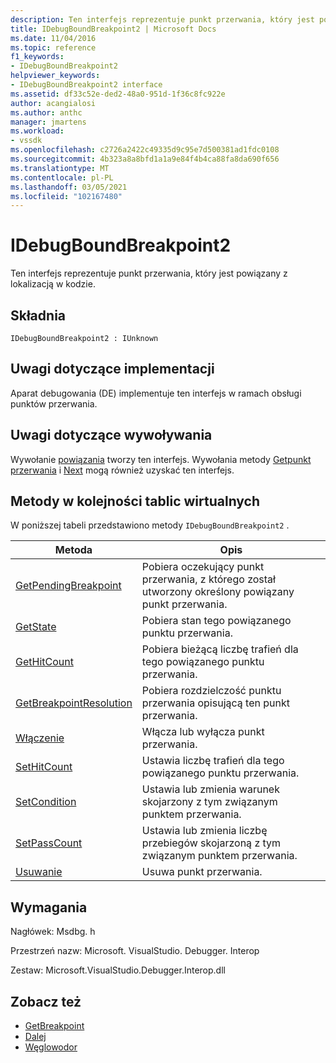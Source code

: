 ```yaml
---
description: Ten interfejs reprezentuje punkt przerwania, który jest powiązany z lokalizacją w kodzie.
title: IDebugBoundBreakpoint2 | Microsoft Docs
ms.date: 11/04/2016
ms.topic: reference
f1_keywords:
- IDebugBoundBreakpoint2
helpviewer_keywords:
- IDebugBoundBreakpoint2 interface
ms.assetid: df33c52e-ded2-48a0-951d-1f36c8fc922e
author: acangialosi
ms.author: anthc
manager: jmartens
ms.workload:
- vssdk
ms.openlocfilehash: c2726a2422c49335d9c95e7d500381ad1fdc0108
ms.sourcegitcommit: 4b323a8a8bfd1a1a9e84f4b4ca88fa8da690f656
ms.translationtype: MT
ms.contentlocale: pl-PL
ms.lasthandoff: 03/05/2021
ms.locfileid: "102167480"
---
```

# <a name="idebugboundbreakpoint2"></a>IDebugBoundBreakpoint2
Ten interfejs reprezentuje punkt przerwania, który jest powiązany z lokalizacją w kodzie.

## <a name="syntax"></a>Składnia

```
IDebugBoundBreakpoint2 : IUnknown
```

## <a name="notes-for-implementers"></a>Uwagi dotyczące implementacji
 Aparat debugowania (DE) implementuje ten interfejs w ramach obsługi punktów przerwania.

## <a name="notes-for-callers"></a>Uwagi dotyczące wywoływania
 Wywołanie [powiązania](../../../extensibility/debugger/reference/idebugpendingbreakpoint2-bind.md) tworzy ten interfejs. Wywołania metody [Getpunkt przerwania](../../../extensibility/debugger/reference/idebugbreakpointunboundevent2-getbreakpoint.md) i [Next](../../../extensibility/debugger/reference/ienumdebugboundbreakpoints2-next.md) mogą również uzyskać ten interfejs.

## <a name="methods-in-vtable-order"></a>Metody w kolejności tablic wirtualnych
 W poniższej tabeli przedstawiono metody `IDebugBoundBreakpoint2` .

|Metoda|Opis|
|------------|-----------------|
|[GetPendingBreakpoint](../../../extensibility/debugger/reference/idebugboundbreakpoint2-getpendingbreakpoint.md)|Pobiera oczekujący punkt przerwania, z którego został utworzony określony powiązany punkt przerwania.|
|[GetState](../../../extensibility/debugger/reference/idebugboundbreakpoint2-getstate.md)|Pobiera stan tego powiązanego punktu przerwania.|
|[GetHitCount](../../../extensibility/debugger/reference/idebugboundbreakpoint2-gethitcount.md)|Pobiera bieżącą liczbę trafień dla tego powiązanego punktu przerwania.|
|[GetBreakpointResolution](../../../extensibility/debugger/reference/idebugboundbreakpoint2-getbreakpointresolution.md)|Pobiera rozdzielczość punktu przerwania opisującą ten punkt przerwania.|
|[Włączenie](../../../extensibility/debugger/reference/idebugboundbreakpoint2-enable.md)|Włącza lub wyłącza punkt przerwania.|
|[SetHitCount](../../../extensibility/debugger/reference/idebugboundbreakpoint2-sethitcount.md)|Ustawia liczbę trafień dla tego powiązanego punktu przerwania.|
|[SetCondition](../../../extensibility/debugger/reference/idebugboundbreakpoint2-setcondition.md)|Ustawia lub zmienia warunek skojarzony z tym związanym punktem przerwania.|
|[SetPassCount](../../../extensibility/debugger/reference/idebugboundbreakpoint2-setpasscount.md)|Ustawia lub zmienia liczbę przebiegów skojarzoną z tym związanym punktem przerwania.|
|[Usuwanie](../../../extensibility/debugger/reference/idebugboundbreakpoint2-delete.md)|Usuwa punkt przerwania.|

## <a name="requirements"></a>Wymagania
 Nagłówek: Msdbg. h

 Przestrzeń nazw: Microsoft. VisualStudio. Debugger. Interop

 Zestaw: Microsoft.VisualStudio.Debugger.Interop.dll

## <a name="see-also"></a>Zobacz też
- [GetBreakpoint](../../../extensibility/debugger/reference/idebugbreakpointunboundevent2-getbreakpoint.md)
- [Dalej](../../../extensibility/debugger/reference/ienumdebugboundbreakpoints2-next.md)
- [Węglowodor](../../../extensibility/debugger/reference/idebugpendingbreakpoint2-bind.md)
